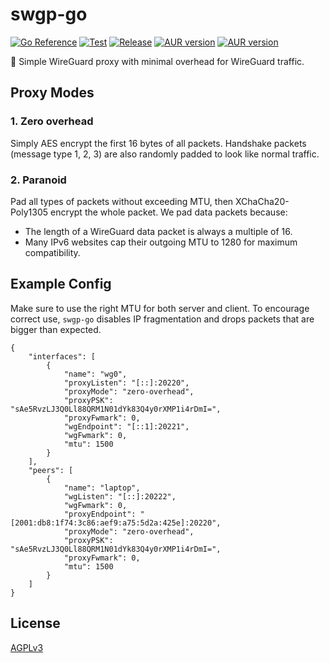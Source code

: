 # swgp-go

[![Go Reference](https://pkg.go.dev/badge/github.com/database64128/swgp-go.svg)](https://pkg.go.dev/github.com/database64128/swgp-go)
[![Test](https://github.com/database64128/swgp-go/actions/workflows/test.yml/badge.svg)](https://github.com/database64128/swgp-go/actions/workflows/test.yml)
[![Release](https://github.com/database64128/swgp-go/actions/workflows/release.yml/badge.svg)](https://github.com/database64128/swgp-go/actions/workflows/release.yml)
[![AUR version](https://img.shields.io/aur/version/swgp-go?label=swgp-go)](https://aur.archlinux.org/packages/swgp-go)
[![AUR version](https://img.shields.io/aur/version/swgp-go-git?label=swgp-go-git)](https://aur.archlinux.org/packages/swgp-go-git)

🐉 Simple WireGuard proxy with minimal overhead for WireGuard traffic.

## Proxy Modes

### 1. Zero overhead

Simply AES encrypt the first 16 bytes of all packets. Handshake packets (message type 1, 2, 3) are also randomly padded to look like normal traffic.

### 2. Paranoid

Pad all types of packets without exceeding MTU, then XChaCha20-Poly1305 encrypt the whole packet. We pad data packets because:

- The length of a WireGuard data packet is always a multiple of 16.
- Many IPv6 websites cap their outgoing MTU to 1280 for maximum compatibility.

## Example Config

Make sure to use the right MTU for both server and client. To encourage correct use, `swgp-go` disables IP fragmentation and drops packets that are bigger than expected.

```jsonc
{
    "interfaces": [
        {
            "name": "wg0",
            "proxyListen": "[::]:20220",
            "proxyMode": "zero-overhead",
            "proxyPSK": "sAe5RvzLJ3Q0Ll88QRM1N01dYk83Q4y0rXMP1i4rDmI=",
            "proxyFwmark": 0,
            "wgEndpoint": "[::1]:20221",
            "wgFwmark": 0,
            "mtu": 1500
        }
    ],
    "peers": [
        {
            "name": "laptop",
            "wgListen": "[::]:20222",
            "wgFwmark": 0,
            "proxyEndpoint": "[2001:db8:1f74:3c86:aef9:a75:5d2a:425e]:20220",
            "proxyMode": "zero-overhead",
            "proxyPSK": "sAe5RvzLJ3Q0Ll88QRM1N01dYk83Q4y0rXMP1i4rDmI=",
            "proxyFwmark": 0,
            "mtu": 1500
        }
    ]
}
```

## License

[AGPLv3](LICENSE)
